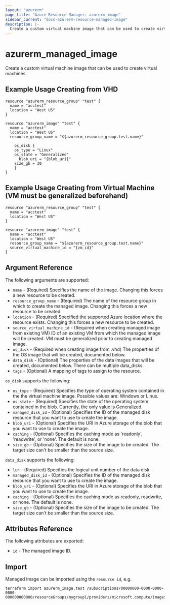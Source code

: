 ```yaml
---
layout: "azurerm"
page_title: "Azure Resource Manager: azurerm_image"
sidebar_current: "docs-azurerm-resource-managed-image"
description: |-
  Create a custom virtual machine image that can be used to create virtual machines.
---
```


# azurerm\_managed\_image

Create a custom virtual machine image that can be used to create virtual machines.

## Example Usage Creating from VHD

```hcl
resource "azurerm_resource_group" "test" {
  name = "acctest"
  location = "West US"
}

resource "azurerm_image" "test" {
  name = "acctest"
  location = "West US"
  resource_group_name = "${azurerm_resource_group.test.name}"

	os_disk {
    os_type = "Linux"
    os_state = "Generalized"
	  blob_uri = "{blob_uri}"
    size_gb = 30
	}
}
```

## Example Usage Creating from Virtual Machine (VM must be generalized beforehand)

```hcl
resource "azurerm_resource_group" "test" {
  name = "acctest"
  location = "West US"
}

resource "azurerm_image" "test" {
  name = "acctest"
  location = "West US"
  resource_group_name = "${azurerm_resource_group.test.name}"
  source_virtual_machine_id = "{vm_id}"
}
```

## Argument Reference

The following arguments are supported:

* `name` - (Required) Specifies the name of the image. Changing this forces a
    new resource to be created.
* `resource_group_name` - (Required) The name of the resource group in which to create
    the managed image. Changing this forces a new resource to be created.
* `location` - (Required) Specified the supported Azure location where the resource exists.
    Changing this forces a new resource to be created.
* `source_virtual_machine_id` - (Required when creating managed image from existing VM) 
    ID of an existing VM from which the managed image
    will be created. VM must be generalized prior to creating managed image.
* `os_disk` - (Required when creating image from .vhd) The properties of the OS image that 
    will be created, documented below.
* `data_disk` - (Optional) The properties of the data images that 
    will be created, documented below. There can be multiple data_disks.
* `tags` - (Optional) A mapping of tags to assign to the resource.

`os_disk` supports the following:

* `os_type` - (Required) Specifies the type of operating system contained in the the virtual machine image. Possible values are: Windows or Linux.
* `os_state` - (Required) Specifies the state of the operating system contained in the blob. Currently, the only value is Generalized.
* `managed_disk_id` - (Optional) Specifies the ID of the managed disk resource that you want to use to create the image.
* `blob_uri` - (Optional) Specifies the URI in Azure storage of the blob that you want to use to create the image.
* `caching` - (Optional) Specifies the caching mode as 'readonly', 'readwrite', or 'none'. The default is none.
* `size_gb` - (Optional) Specifies the size of the image to be created. The target size can't be smaller than the source size.

`data_disk` supports the following:

* `lun` - (Required) Specifies the logical unit number of the data disk.
* `managed_disk_id` - (Optional) Specifies the ID of the managed disk resource that you want to use to create the image.
* `blob_uri` - (Optional) Specifies the URI in Azure storage of the blob that you want to use to create the image.
* `caching` - (Optional) Specifies the caching mode as readonly, readwrite, or none. The default is none.
* `size_gb` - (Optional) Specifies the size of the image to be created. The target size can't be smaller than the source size.

## Attributes Reference

The following attributes are exported:

* `id` - The managed image ID.

## Import

Managed Image can be imported using the `resource id`, e.g.

```
terraform import azurerm_image.test /subscriptions/00000000-0000-0000-0000-000000000000/resourceGroups/mygroup1/providers/microsoft.compute/images/managedimage1
```
